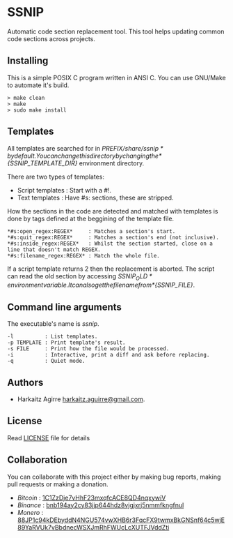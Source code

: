 # SSNIP

Automatic code section replacement tool. This tool helps updating common code
sections across projects.

## Installing

This is a simple POSIX C program written in ANSI C. You can use GNU/Make
to automate it's build.

    > make clean
    > make
    > sudo make install

## Templates

All templates are searched for in *${PREFIX}/share/ssnip* by default. You can change
this directory by changing the *${SSNIP_TEMPLATE_DIR}* environment directory.

There are two types of templates:

- Script templates : Start with a #!.
- Text templates   : Have #s: sections, these are stripped.

How the sections in the code are detected and matched with templates is done by tags
defined at the beggining of the template file.

    *#s:open_regex:REGEX*     : Matches a section's start.
    *#s:quit_regex:REGEX*     : Matches a section's end (not inclusive).
    *#s:inside_regex:REGEX*   : Whilst the section started, close on a line that doesn't match REGEX.
    *#s:filename_regex:REGEX* : Match the whole file.

If a script template returns 2 then the replacement is aborted. The script can read the old section
by accessing *${SSNIP_OLD}* environment variable. It can also get the filename from *${SSNIP_FILE}*.

## Command line arguments

The executable's name is *ssnip*.

    -l          : List templates.
    -p TEMPLATE : Print template's result.
    -s FILE     : Print how the file would be processed.
    -i          : Interactive, print a diff and ask before replacing.
    -q          : Quiet mode.

## Authors

* Harkaitz Agirre <harkaitz.aguirre@gmail.com>.

## License

Read [LICENSE](LICENSE) file for details

## Collaboration

You can collaborate with this project either by making bug reports,
making pull requests or making a donation.

- *Bitcoin* : [1C1ZzDje7vHhF23mxqfcACE8QD4nqxywiV](1C1ZzDje7vHhF23mxqfcACE8QD4nqxywiV)
- *Binance* : [bnb194ay2cy83jjp644hdz8vjgjxrj5nmmfkngfnul](bnb194ay2cy83jjp644hdz8vjgjxrj5nmmfkngfnul)
- *Monero* : [88JP1c94kDEbyddN4NGU574vwXHB6r3FqcFX9twmxBkGNSnf64c5wjE89YaRVUk7vBbdnecWSXJmRhFWUcLcXUTFJVddZti](88JP1c94kDEbyddN4NGU574vwXHB6r3FqcFX9twmxBkGNSnf64c5wjE89YaRVUk7vBbdnecWSXJmRhFWUcLcXUTFJVddZti)
